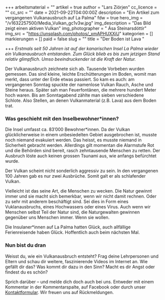 +++
arbeitsmaterial = ""
artikel = true
author = "Lars Ziörjen"
cc_licence = ""
cc_src = ""
date = 2021-09-22T04:00:00Z
description = "Ein Artikel zum vergangenen Vulkanausbruch auf La Palma"
fdw = true
hero_img = "/v1632257500/Media_Vulkan_gc1v3w.jpg"
img_description = "Das Bild zeigt einen aktiven Vulkan"
img_photographer = " Ása Steinarsdóttir"
img_src = "https://unsplash.com/photos/_xmAPHUXXiU"
kategorien = []
markierungen = []
paid = false
slug = ""
title = "Der Boden ist Lava "

+++
_Erstmals seit 50 Jahren ist auf der kanarischen Insel La Palma wieder ein Vulkanausbruch entstanden. Zum Glück blieb es bis zum jetzigen Stand relativ glimpflich. Umso beeindruckender ist die Kraft der Natur._

Der Vulkanausbruch zeichnete sich ab. Tausende Vorbeben wurden gemessen. Das sind kleine, leichte Erschütterungen im Boden, womit man merkt, dass unter der Erde etwas passiert. So kam es auch: am vergangenen Sonntag spuckte der namenlose Vulkan Rauch, Asche und Steine heraus. Später sah man Feuerfontänen, die mehrere hundert Meter hoch waren. Bis am Sonntagabend zählte man sieben verschiedene Schlote. Also Stellen, an denen Vulkanmaterial (z.B. Lava) aus dem Boden trat.

### Was geschieht mit den Inselbewohner*innen?

Die Insel umfasst ca. 83’000 Bewohner*innen. Da der Vulkan glücklicherweise in einem unbesiedelten Gebiet ausgebrochen ist, musste noch niemand evakuiert werden. Das heisst, es musste niemand in Sicherheit gebracht werden. Allerdings gilt momentan die Alarmstufe Rot und die Behörden sind bereit, rasch zehntausende Menschen zu retten. Der Ausbruch löste auch keinen grossen Tsunami aus, wie anfangs befürchtet wurde.

Der Vulkan scheint nicht sonderlich aggressiv zu sein. In den vergangenen 100 Jahren gab es nur zwei Ausbrüche. Somit galt er als schlafender Vulkan.

Vielleicht ist das seine Art, die Menschen zu wecken. Die Natur gewinnt immer und sie macht sich bemerkbar, wenn wir nicht damit rechnen. Oder zu sehr mit anderem beschäftigt sind. Sei dies in Form eines Vuklanausbruchs, eines Hochwassers oder eines Virus. Auch wenn wir Menschen selbst Teil der Natur sind, die Naturgewalten gewinnen gegenüber uns Menschen immer. Wenn sie wollen.

Die Insulaner*innen auf La Palma hatten Glück, auch allfällige Ferienreisende haben Glück. Hoffentlich auch beim nächsten Mal.

### Nun bist du dran

Weisst du, wie ein Vulkanausbruch entsteht? Frag deine Lehrpersonen und Eltern und schau dir weitere, faszinierende Videos im Internet an. Wie gefällt dir das? Was kommt dir dazu in den Sinn? Macht es dir Angst oder findest du es schön?

Sprich darüber – und melde dich doch auch bei uns. Entweder mit einem Kommentar in der Kommentarspalte, auf Facebook oder durch unser [Kontaktformular](https://www.chinderzytig.ch/kontakt/). Wir freuen uns auf Rückmeldungen.
